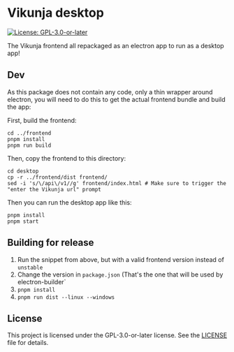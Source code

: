 # Vikunja desktop

[![License: GPL-3.0-or-later](https://img.shields.io/badge/License-GPL--3.0--or--later-blue.svg)](LICENSE)

The Vikunja frontend all repackaged as an electron app to run as a desktop app!

## Dev

As this package does not contain any code, only a thin wrapper around electron, you will need to do this to get the 
actual frontend bundle and build the app:

First, build the frontend:

```
cd ../frontend
pnpm install
pnpm run build
```

Then, copy the frontend to this directory:

```
cd desktop
cp -r ../frontend/dist frontend/
sed -i 's/\/api\/v1//g' frontend/index.html # Make sure to trigger the "enter the Vikunja url" prompt
```

Then you can run the desktop app like this:

```
pnpm install
pnpm start
```

## Building for release

1. Run the snippet from above, but with a valid frontend version instead of `unstable`
2. Change the version in `package.json` (That's the one that will be used by electron-builder`
3. `pnpm install`
4. `pnpm run dist --linux --windows`

## License

This project is licensed under the GPL-3.0-or-later license. See the [LICENSE](LICENSE) file for details.
